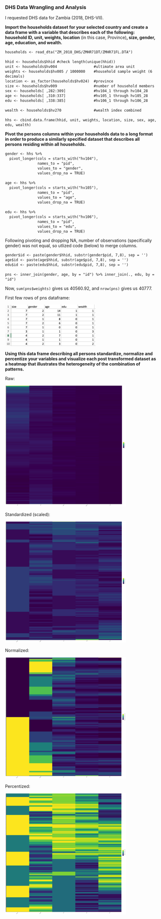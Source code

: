 ### DHS Data Wrangling and Analysis

I requested DHS data for Zambia (2018, DHS-VII).

**Import the households dataset for your selected country and create a data frame with a variable that describes each of the following: household ID, unit, weights, location** (in this case, Province)**, size, gender, age, education, and wealth.**

```
households <- read_dta("ZM_2018_DHS/ZMHR71DT/ZMHR71FL.DTA")

hhid <- households$hhid #check length(unique(hhid))
unit <- households$hv004                 #ultimate area unit
weights <- households$hv005 / 1000000    #household sample weight (6 decimals)
location <- as_factor(households$hv024)  #province
size <- households$hv009                 #number of household members
sex <- households[ ,282:309]             #hv104_1 through hv104_28
age <- households[ ,310:337]             #hv105_1 through hv105_28
edu <- households[ ,338:385]             #hv106_1 through hv106_28

wealth <- households$hv270               #wealth index combined

hhs <- cbind.data.frame(hhid, unit, weights, location, size, sex, age, edu, wealth)
```

**Pivot the persons columns within your households data to a long format in order to produce a similarly specified dataset that describes all persons residing within all households.**

```
gender <- hhs %>%
  pivot_longer(cols = starts_with("hv104"),
               names_to = "pid",
               values_to = "gender",
               values_drop_na = TRUE)

age <- hhs %>%
  pivot_longer(cols = starts_with("hv105"),
               names_to = "pid",
               values_to = "age",
               values_drop_na = TRUE)

edu <- hhs %>%
  pivot_longer(cols = starts_with("hv106"),
               names_to = "pid",
               values_to = "edu",
               values_drop_na = TRUE)
```

Following pivoting and dropping NA, number of observations (specifically gender) was not equal, so utlized code (below) to merge columns.
```
gender$id <- paste(gender$hhid, substr(gender$pid, 7,8), sep = '')
age$id <- paste(age$hhid, substr(age$pid, 7,8), sep = '')
edu$id <- paste(edu$hhid, substr(edu$pid, 7,8), sep = '')

pns <- inner_join(gender, age, by = "id") %>% inner_join(., edu, by = "id")
```

Now, ```sum(pns$weights)``` gives us 40560.92, and ```nrow(pns)``` gives us 40777. 

First few rows of pns dataframe:

<img src="zambia_pns.png" alt="drawing" width="300"/>

**Using this data frame describing all persons standardize, normalize and percentize your variables and visualize each post transformed dataset as a heatmap that illustrates the heterogeneity of the combination of patterns.**

Raw:

<img src="zambia_raw.png" alt="drawing" width="400"/>

Standardized (scaled):

<img src="zambia_scale.png" alt="drawing" width="400"/>

Normalized:

<img src="zambia_normal.png" alt="drawing" width="400"/>

Percentized:

<img src="zambia_percent.png" alt="drawing" width="400"/>
